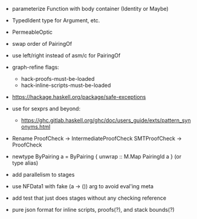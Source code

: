 - parameterize Function with body container (Identity or Maybe)
- TypedIdent type for Argument, etc.
- PermeableOptic
- swap order of PairingOf
- use left/right instead of asm/c for PairingOf

- graph-refine flags:
    - hack-proofs-must-be-loaded
    - hack-inline-scripts-must-be-loaded

- https://hackage.haskell.org/package/safe-exceptions

- use for sexprs and beyond:
    - https://ghc.gitlab.haskell.org/ghc/doc/users_guide/exts/pattern_synonyms.html

- Rename ProofCheck -> IntermediateProofCheck
         SMTProofCheck -> ProofCheck

- newtype ByPairing a = ByPairing { unwrap :: M.Map PairingId a }
  (or type alias)

- add parallelism to stages
- use NFData1 with fake (a -> ()) arg to avoid eval'ing meta
- add test that just does stages without any checking reference

- pure json format for inline scripts, proofs(?), and stack bounds(?)
